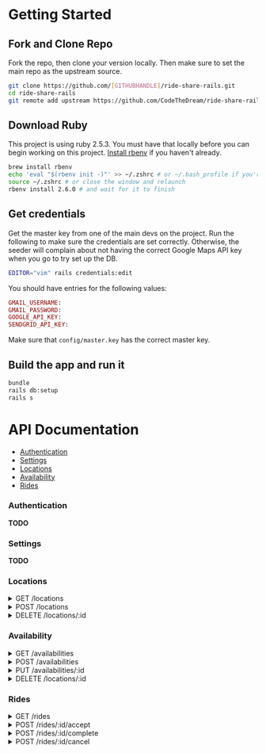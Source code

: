# Getting Started

## Fork and Clone Repo

Fork the repo, then clone your version locally. Then make sure to set the main repo as the upstream source.

```bash
git clone https://github.com/[GITHUBHANDLE]/ride-share-rails.git
cd ride-share-rails
git remote add upstream https://github.com/CodeTheDream/ride-share-rails.git
```

## Download Ruby

This project is using ruby 2.5.3. You must have that locally before you can begin working on this project. [Install rbenv](https://github.com/rbenv/rbenv) if you haven't already.

```bash
brew install rbenv
echo 'eval "$(rbenv init -)"' >> ~/.zshrc # or ~/.bash_profile if you're still on bash
source ~/.zshrc # or close the window and relaunch
rbenv install 2.6.0 # and wait for it to finish
```

## Get credentials
Get the master key from one of the main devs on the project. Run the following to make sure the credentials are set correctly. Otherwise, the seeder will complain about not having the correct Google Maps API key when you go to try set up the DB.

```bash
EDITOR="vim" rails credentials:edit
```

You should have entries for the following values:
```ruby
GMAIL_USERNAME:
GMAIL_PASSWORD:
GOOGLE_API_KEY:
SENDGRID_API_KEY:
```

Make sure that `config/master.key` has the correct master key.

## Build the app and run it

```bash
bundle
rails db:setup
rails s
```


# API Documentation

- [Authentication](#authentication)
- [Settings](#settings)
- [Locations](#locations)
- [Availability](#availability)
- [Rides](#rides)

### Authentication

**TODO**

### Settings

**TODO**

### Locations

<details>
<summary>GET /locations</summary>
**Description:**

Return all locations saved by the user.

**Response Example:**
```json
[
  {
    "id": 1,
    "street_address": "123 Pine St.",
    "city": "Durham",
    "state": "NC",
    "zip": "27609"
  },
  {
    "id": 2,
    "street_address": "123 Oak St.",
    "city": "Durham",
    "state": "NC",
    "zip": "27609"
  },
]
```
</details>


<details>
<summary>POST /locations</summary>

**Description:**

Save a location for future use.

**Request Body:**

```json
{
  "street_address": "123 Oak St.",
  "city": "Durham",
  "state": "NC",
  "zip": "27609"
}
```

**Response:**
```json
{
  "id": 3,
  "street_address": "123 Oak St.",
  "city": "Durham",
  "state": "NC",
  "zip": "27609"
}
```

</details>


<details>
<summary>DELETE /locations/:id</summary>

**Description:**

Deletes an address from the list of saved addresses.

**Response:**

{ success: true }
</details>


### Availability

<details>
<summary>GET /availabilities</summary>
**Description:**

Returns an array with all the scheduled available time slots within the given range.

**Params:**

- `start`: timestamp where range begins
- `end`: timestamp where range ends

**Response Example:**
```json
[
  {
    "id": 1,
    "start": "2019-02-07 18:00",
    "end": "2019-02-07 20:00",
    "recurring": true,
    "location": {
      "street_address": "123 Pine St.",
      "city": "Durham",
      "state": "NC",
      "zip": "27609"
    }
  },
  {
    "id": 2,
    "start": "2019-02-08 18:00",
    "end": "2019-02-08 20:00",
    "recurring": false,
    "location": {
      "street_address": "123 Pine St.",
      "city": "Durham",
      "state": "NC",
      "zip": "27609"
    }
  },
  {
    "id": 1,
    "start": "2019-02-14 18:00",
    "end": "2019-02-14 20:00",
    "recurring": true,
    "location": {
      "street_address": "123 Pine St.",
      "city": "Durham",
      "state": "NC",
      "zip": "27609"
    }
  },
]
```
</details>


<details>
<summary>POST /availabilities</summary>

**Description:**

Save a new availability

**Request Body:**

```json
{
  "start_date": "2019-02-14 18:00",
  "end_date": "2019-02-14 20:00",
  "start_time": "2019-02-14 18:00",
  "end_time": "2019-02-14 20:00",
  "recurring": true,
  "location_id": 1
}
```

**Response:**
```json
{
  "id": 6,
  "start": "2019-02-14 18:00",
  "end": "2019-02-14 20:00",
  "recurring": true,
  "location": {
    "street_address": "123 Pine St.",
    "city": "Durham",
    "state": "NC",
    "zip": "27609"
  }
}
```
</details>

<details>
<summary>PUT /availabilities/:id</summary>

**Description:**

Update an existing availability

**Request Body:**

```json
{
  "id": 6,
  "start": "2019-02-14 18:00",
  "end": "2019-02-14 20:00",
  "recurring": true,
  "location": {
    "street_address": "123 Pine St.",
    "city": "Durham",
    "state": "NC",
    "zip": "27609"
  }
}
```

**Response:**
```json
{
  "id": 6,
  "start": "2019-02-14 18:00",
  "end": "2019-02-14 20:00",
  "recurring": true,
  "location": {
    "street_address": "123 Pine St.",
    "city": "Durham",
    "state": "NC",
    "zip": "27609"
  }
}
```
</details>



<details>
<summary>DELETE /locations/:id</summary>

**Description:**

Removes an availability

**Response:**

{ success: true }

</details>


### Rides

<details>
<summary>GET /rides</summary>
**Description:**

Returns an array with all the rides within a given range

**Params:**

- `start`: ***optional*** timestamp where range begins
- `end`: ***optional*** timestamp where range ends
- `states`: ***optional*** list of states the rides are in

***Possible States:***

- `pending`: request has been made but has not been approved by the organization
- `approved`: request has been approved and drivers alerted about ride
- `scheduled`: request has been matched with a driver and scheduled
- `picking-up`: driver has started driving to pick up rider (discuss)
- `dropping-off`: driver has picked up rider and is driving to final destination (discuss)
- `completed`: driver has dropped of rider at final destination
- `canceled`: driver or rider has canceled the ride


**Response Example:**
`GET /api/v1/rides?start=2019-01-01&end=2019-02-01&states=approved,scheduled`
```json
[
  {
    "id": 1,
    "pickupTime": "2019-02-07 18:00",
    "riderName": "John Smith",
    "riderPhone": "919-123-4567",
    "state": "scheduled",
    "pickupLocation": {
      "street_address": "123 Pine St.",
      "city": "Durham",
      "state": "NC",
      "zip": "27609"
    },
    "dropoffLocation": {
      "street_address": "124 Pine St.",
      "city": "Durham",
      "state": "NC",
      "zip": "27609"
    }
  },
  {
    "id": 2,
    "pickupTime": "2019-02-07 18:00",
    "riderName": "Amy Smith",
    "riderPhone": "919-123-4568",
    "state": "approved",
    "pickupLocation": {
      "street_address": "124 Pine St.",
      "city": "Durham",
      "state": "NC",
      "zip": "27609"
    },
    "dropoffLocation": {
      "street_address": "123 Pine St.",
      "city": "Durham",
      "state": "NC",
      "zip": "27609"
    }
  },
]
```
</details>


<details>
<summary>POST /rides/:id/accept</summary>

**Description:**

Driver accepts the ride

**Request Body:**

```json
{
}
```

**Response:**
```json
{
  "id": 2,
  "pickupTime": "2019-02-07 18:00",
  "riderName": "Amy Smith",
  "riderPhone": "919-123-4568",
  "state": "scheduled",
  "pickupLocation": {
    "street_address": "124 Pine St.",
    "city": "Durham",
    "state": "NC",
    "zip": "27609"
  },
  "dropoffLocation": {
    "street_address": "123 Pine St.",
    "city": "Durham",
    "state": "NC",
    "zip": "27609"
  }
}
```
</details>

<details>
<summary>POST /rides/:id/complete</summary>

**Description:**

Driver complete the ride

**Request Body:**
In the future we might want to get feedback from the driver here.
```json
{
}
```

**Response:**
```json
{
  "id": 2,
  "pickupTime": "2019-02-07 18:00",
  "riderName": "Amy Smith",
  "riderPhone": "919-123-4568",
  "state": "complete",
  "pickupLocation": {
    "street_address": "124 Pine St.",
    "city": "Durham",
    "state": "NC",
    "zip": "27609"
  },
  "dropoffLocation": {
    "street_address": "123 Pine St.",
    "city": "Durham",
    "state": "NC",
    "zip": "27609"
  }
}
```
</details>

<details>
<summary>POST /rides/:id/cancel</summary>

**Description:**

Driver cancels the ride

**Request Body:**
```json
{
  "message": "my car broke down"
}
```

**Response:**
```json
{
  "id": 2,
  "pickupTime": "2019-02-07 18:00",
  "riderName": "Amy Smith",
  "riderPhone": "919-123-4568",
  "state": "cancele",
  "pickupLocation": {
    "street_address": "124 Pine St.",
    "city": "Durham",
    "state": "NC",
    "zip": "27609"
  },
  "dropoffLocation": {
    "street_address": "123 Pine St.",
    "city": "Durham",
    "state": "NC",
    "zip": "27609"
  }
}
```
</details>
